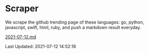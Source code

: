 # Scraper

We scrape the github trending page of these languages: go, python, javascript, swift, html, ruby, and push a markdown result everyday.

[2021-07-12.md](https://github.com/henson/Scraper/blob/master/2021-07-12.md)

Last Updated: 2021-07-12 14:52:18